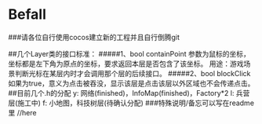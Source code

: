 # Befall



###请各位自行使用cocos建立新的工程并且自行倒腾git

##几个Layer类的接口标准：
#####1、bool containPoint
	参数为鼠标的坐标，坐标都是左下角为原点的坐标，要求返回本层是否包含了该坐标。
	用途：游戏场景判断光标在某层内时才会调用那个层的后续接口。
#####2、bool blockClick
	如果为true，意义为点击被吞没，显示该层是点击该层以外区域也不会传递点击。
##目前几个.h的分配
	y:	网络(finished)，InfoMap(finished)，Factory*2
	l:		兵营层(施工中)
	f:	小地图，科技树层(待确认分配)
###特殊说明/备忘可以写在readme里
	//here